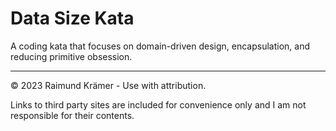 # Data Size Kata

A coding kata that focuses on domain-driven design, encapsulation, and reducing primitive obsession.

___

© 2023 Raimund Krämer - Use with attribution.

Links to third party sites are included for convenience only and I am not responsible for their contents.
